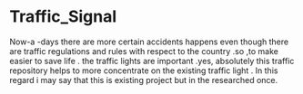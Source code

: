 # Traffic_Signal
Now-a -days there are more certain accidents happens even though there are traffic regulations and rules with respect to the country .so ,to make easier to save life .  the traffic lights are important .yes, absolutely this traffic repository helps to more concentrate on the existing traffic light .
In this regard i may say that this is existing project but in the researched once.
